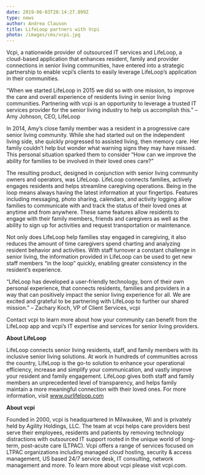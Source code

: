 ```yaml
---
date: 2019-06-03T20:14:27.899Z
type: news
author: Andrea Clauson
title: LifeLoop partners with Vcpi
photo: /images/cms/vcpi.jpg
---
```

Vcpi, a nationwide provider of outsourced IT services and LifeLoop, a cloud-based application that enhances resident, family and provider connections in senior living communities, have entered into a strategic partnership to enable vcpi’s clients to easily leverage LifeLoop’s application in their communities.  

 “When we started LifeLoop in 2015 we did so with one mission, to improve the care and overall experience of residents living in senior living communities. Partnering with vcpi is an opportunity to leverage a trusted IT services provider for the senior living industry to help us accomplish this.” – Amy Johnson, CEO, LifeLoop

In 2014, Amy’s close family member was a resident in a progressive care senior living community. While she had started out on the independent living side, she quickly progressed to assisted living, then memory care. Her family couldn’t help but wonder what warning signs they may have missed. This personal situation sparked them to consider “How can we improve the ability for families to be involved in their loved ones care?” 

The resulting product, designed in conjunction with senior living community owners and operators, was LifeLoop.  LifeLoop connects families, actively engages residents and helps streamline caregiving operations. Being in the loop means always having the latest information at your fingertips. Features including messaging, photo sharing, calendars, and activity logging allow families to communicate with and track the status of their loved ones at anytime and from anywhere. These same features allow residents to engage with their family members, friends and caregivers as well as the ability to sign up for activities and request transportation or maintenance.    

Not only does LifeLoop help families stay engaged in caregiving, it also reduces the amount of time caregivers spend charting and analyzing resident behavior and activities. With staff turnover a constant challenge in senior living, the information provided in LifeLoop can be used to get new staff members “in the loop” quickly, enabling greater consistency in the resident’s experience.

“LifeLoop has developed a user-friendly technology, born of their own personal experience, that connects residents, families and providers in a way that can positively impact the senior living experience for all. We are excited and grateful to be partnering with LifeLoop to further our shared mission.” – Zachary Koch, VP of Client Services, vcpi

Contact vcpi to learn more about how your community can benefit from the LifeLoop app and vcpi’s IT expertise and services for senior living providers.



**About LifeLoop**

LifeLoop connects senior living residents, staff, and family members with its inclusive senior living solutions. At work in hundreds of communities across the country, LifeLoop is the go-to solution to enhance your operational efficiency, increase and simplify your communication, and vastly improve your resident and family engagement. LifeLoop gives both staff and family members an unprecedented level of transparency, and helps family maintain a more meaningful connection with their loved ones. For more information, visit www.ourlifeloop.com



**About vcpi**

Founded in 2000, vcpi is headquartered in Milwaukee, Wi and is privately held by Agility Holdings, LLC. The team at vcpi helps care providers best serve their employees, residents and patients by removing technology distractions with outsourced IT support rooted in the unique world of long-term, post-acute care (LTPAC). Vcpi offers a range of services focused on LTPAC organizations including managed cloud hosting, security & access management, US based 24/7 service desk, IT consulting, network management and more. To learn more about vcpi please visit vcpi.com.
